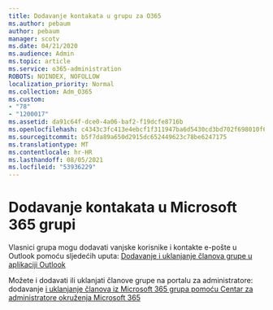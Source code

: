 ```yaml
---
title: Dodavanje kontakata u grupu za O365
ms.author: pebaum
author: pebaum
manager: scotv
ms.date: 04/21/2020
ms.audience: Admin
ms.topic: article
ms.service: o365-administration
ROBOTS: NOINDEX, NOFOLLOW
localization_priority: Normal
ms.collection: Adm_O365
ms.custom:
- "78"
- "1200017"
ms.assetid: da91c64f-dce0-4a06-baf2-f19dcfe8716b
ms.openlocfilehash: c4343c3fc413e4ebcf1f311947ba6d5430cd3bd702f698010f6ba20a0ff71280
ms.sourcegitcommit: b5f7da89a650d2915dc652449623c78be6247175
ms.translationtype: MT
ms.contentlocale: hr-HR
ms.lasthandoff: 08/05/2021
ms.locfileid: "53936229"
---
```

# <a name="add-contacts-to-a-microsoft-365-group"></a>Dodavanje kontakata u Microsoft 365 grupi

Vlasnici grupa mogu dodavati vanjske korisnike i kontakte e-pošte u Outlook pomoću sljedećih uputa: [Dodavanje i uklanjanje članova grupe u aplikaciji Outlook](https://support.office.com/article/3b650f4a-5c9b-4f94-a1bb-0cca4b1091de?wt.mc_id=add_contacts_group.aspx)
  
Možete i dodavati ili uklanjati članove grupe na portalu za administratore: dodavanje [i uklanjanje članova iz Microsoft 365 grupa pomoću Centar za administratore okruženja Microsoft 365](/microsoft-365/admin/create-groups/add-or-remove-members-from-groups)
